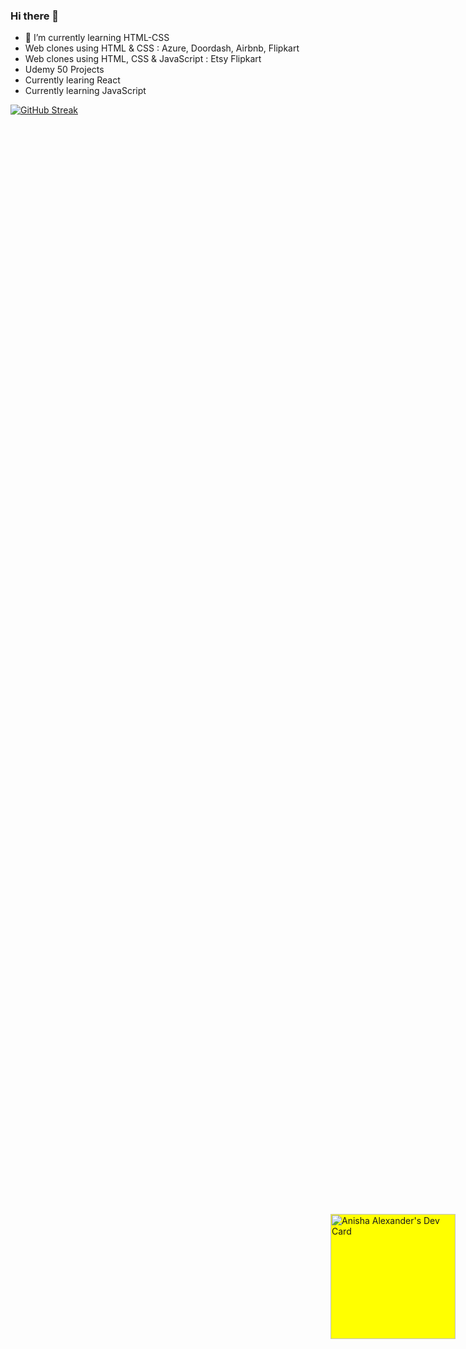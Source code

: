 ### Hi there 👋
- 🌱 I’m currently learning  HTML-CSS
- Web clones using HTML & CSS : Azure, Doordash, Airbnb, Flipkart
- Web clones using HTML, CSS & JavaScript : Etsy Flipkart
- Udemy 50 Projects
- Currently learing React
- Currently learning JavaScript 

[![GitHub Streak](https://streak-stats.demolab.com?user=Anisha-Alexander&theme=radical)](https://git.io/streak-stats)
<div style='background-color:yellow;position:absolute;right:20;top:50%;'>
  <a href="https://app.daily.dev/Anisha_Alexander">
     <img src="https://api.daily.dev/devcards/a22aa047ee4d4e2485317360004c2526.png?r=s59" width="200"    alt="Anisha Alexander's Dev Card"/>
  </a>
</div>
  


